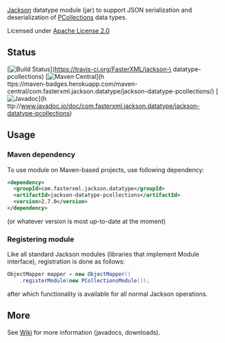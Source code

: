 [Jackson](../../../jackson) datatype module (jar)
to support JSON serialization and deserialization of
[PCollections](http://pcollections.org/) data types.

Licensed under [Apache License 2.0](http://www.apache.org/licenses/LICENSE-2.0.txt)

## Status

[![Build Status](https://travis-ci.org/FasterXML/jackson-datatype-pcollections.svg)](https://travis-ci.org/FasterXML/jackson-\
datatype-pcollections)
[![Maven Central](https://img.shields.io/maven-central/v/com.fasterxml.jackson.datatype/jackson-datatype-pcollections.svg)](h\
ttps://maven-badges.herokuapp.com/maven-central/com.fasterxml.jackson.datatype/jackson-datatype-pcollections/)
[![Javadoc](https://javadoc-emblem.rhcloud.com/doc/com.fasterxml.jackson.datatype/jackson-datatype-pcollections/badge.svg)](h\
ttp://www.javadoc.io/doc/com.fasterxml.jackson.datatype/jackson-datatype-pcollections)

## Usage

### Maven dependency

To use module on Maven-based projects, use following dependency:

```xml
<dependency>
  <groupId>com.fasterxml.jackson.datatype</groupId>
  <artifactId>jackson-datatype-pcollections</artifactId>
  <version>2.7.0</version>
</dependency>
```

(or whatever version is most up-to-date at the moment)

### Registering module

Like all standard Jackson modules (libraries that implement Module interface), registration is done as follows:

```java
ObjectMapper mapper = new ObjectMapper()
    .registerModule(new PCollectionsModule());
```

after which functionality is available for all normal Jackson operations.

## More

See [Wiki](../../wiki) for more information (javadocs, downloads).
